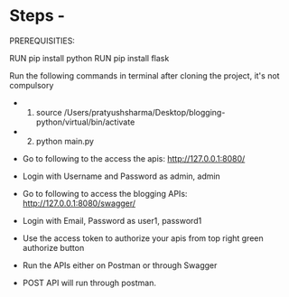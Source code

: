 # Steps -
PREREQUISITIES: 

RUN pip install python
RUN pip install flask

Run the following commands in terminal after cloning the project, it's not compulsory
  * 1. source /Users/pratyushsharma/Desktop/blogging-python/virtual/bin/activate
  * 2. python main.py
       
  * Go to following to the access the apis: http://127.0.0.1:8080/
  * Login with Username and Password as admin, admin
    
  * Go to following to access the blogging APIs: http://127.0.0.1:8080/swagger/
  * Login with Email, Password as user1, password1
  * Use the access token to authorize your apis from top right green authorize button
  * Run the APIs either on Postman or through Swagger
  * POST API will run through postman.

